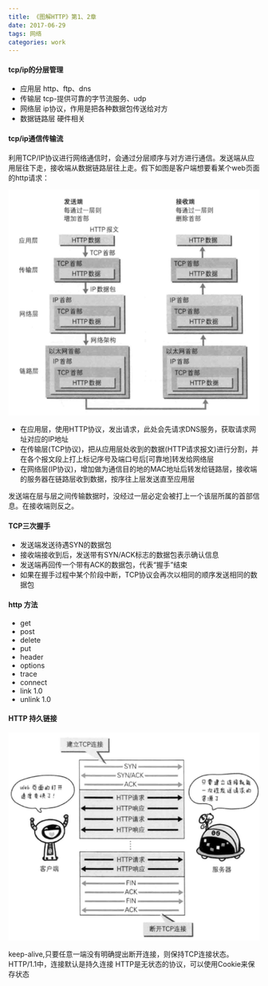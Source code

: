 ```yaml
---
title: 《图解HTTP》第1、2章
date: 2017-06-29
tags: 网络
categories: work
---
```

#### tcp/ip的分层管理 ####

- 应用层 http、ftp、dns
- 传输层 tcp-提供可靠的字节流服务、udp
- 网络层 ip协议，作用是把各种数据包传送给对方
- 数据链路层 硬件相关

#### tcp/ip通信传输流 ####

利用TCP/IP协议进行网络通信时，会通过分层顺序与对方进行通信。发送端从应用层往下走，接收端从数据链路层往上走。假下如图是客户端想要看某个web页面的http请求：

![通信传输流](/images/tcp-ip通信传输流.png)

- 在应用层，使用HTTP协议，发出请求，此处会先请求DNS服务，获取请求网址对应的IP地址
- 在传输层(TCP协议)，把从应用层处收到的数据(HTTP请求报文)进行分割，并在各个报文段上打上标记序号及端口号后[可靠地]转发给网络层
- 在网络层(IP协议)，增加做为通信目的地的MAC地址后转发给链路层，接收端的服务器在链路层收到数据，按序往上层发送直至应用层

发送端在层与层之间传输数据时，没经过一层必定会被打上一个该层所属的首部信息。在接收端则反之。


#### TCP三次握手 ####

- 发送端发送待遇SYN的数据包
- 接收端接收到后，发送带有SYN/ACK标志的数据包表示确认信息
- 发送端再回传一个带有ACK的数据包，代表“握手”结束
- 如果在握手过程中某个阶段中断，TCP协议会再次以相同的顺序发送相同的数据包
 
#### http 方法 ####

- get
- post
- delete
- put
- header
- options
- trace
- connect
- link 1.0
- unlink 1.0

#### HTTP 持久链接 ####

![持久连接](/images/HTTP持久连接.png)

keep-alive,只要任意一端没有明确提出断开连接，则保持TCP连接状态。
HTTP/1.1中，连接默认是持久连接
HTTP是无状态的协议，可以使用Cookie来保存状态